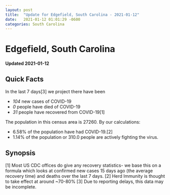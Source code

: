 ```yaml
---
layout: post
title:  "Update for Edgefield, South Carolina - 2021-01-12"
date:   2021-01-12 01:01:29 -0600
categories: South Carolina
---
```


# Edgefield, South Carolina
#### Updated 2021-01-12

## Quick Facts

In the last 7 days[3] we project there have been
- *104* new cases of COVID-19
- *0* people have died of COVID-19
- *31* people have recovered from COVID-19[1]

The population in this census area is 27260. By our calculations:
- 6.58% of the population have had COVID-19.[2]
- 1.14% of the population or 310.0 people are actively fighting the virus.

## Synopsis




[1] Most US CDC offices do give any recovery statistics- we base this on a formula which looks at confirmed new cases
15 days ago (the average recovery time) and deaths over the last 7 days.
[2] Herd Immunity is thought to take effect at around ~70-80%
[3] Due to reporting delays, this data may be incomplete. 
    